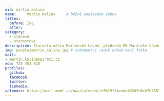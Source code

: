 ```yaml
---
uid: martin.kalina
name:     Martin Kalina 	# běžně používáné jméno
titles:
  before: Ing.
  after:
category:
  - clenove
  - starostove
description: Starosta města Mariánské Lázně, předseda MS Maránské Lázně
img: people/martin_kalina.jpg # zakomentuj radek dokud není fotka
mail:
- martin.kalina@pirati.cz
mob: 725 451 815
profiles:
  github:
  facebook:
  twitter:
  linkedin:
calendar: https://mail.muml.cz/owa/calendar/e56f9134eabe402d9b6cb7b7357a4d5c@muml.cz/ee2b5704d7d542a39e857f7f86d40d0e10503943037333784796/calendar.html  
---
```



